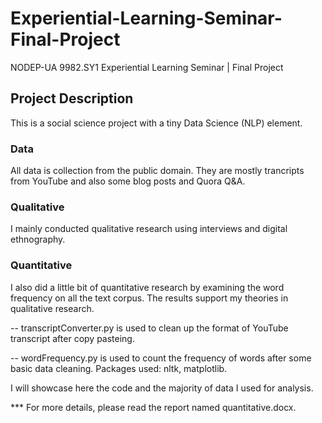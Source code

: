 # Experiential-Learning-Seminar-Final-Project
NODEP-UA 9982.SY1 Experiential Learning Seminar | Final Project

## Project Description

This is a social science project with a tiny Data Science (NLP) element. 

### Data
All data is collection from the public domain. They are mostly trancripts from YouTube and also some blog posts and Quora Q&A.

### Qualitative

I mainly conducted qualitative research using interviews and digital ethnography.

### Quantitative

I also did a little bit of quantitative research by examining the word frequency on all the text corpus. The results support my theories in qualitative research.

-- transcriptConverter.py is used to clean up the format of YouTube transcript after copy pasteing.

-- wordFrequency.py is used to count the frequency of words after some basic data cleaning. Packages used: nltk, matplotlib.

I will showcase here the code and the majority of data I used for analysis. 

*** For more details, please read the report named quantitative.docx.
